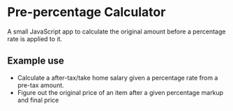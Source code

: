 # Pre-percentage Calculator

A small JavaScript app to calculate the original amount before a percentage rate is applied to it.

## Example use
- Calculate a after-tax/take home salary given a percentage rate from a pre-tax amount.
- Figure out the original price of an item after a given percentage markup and final price
